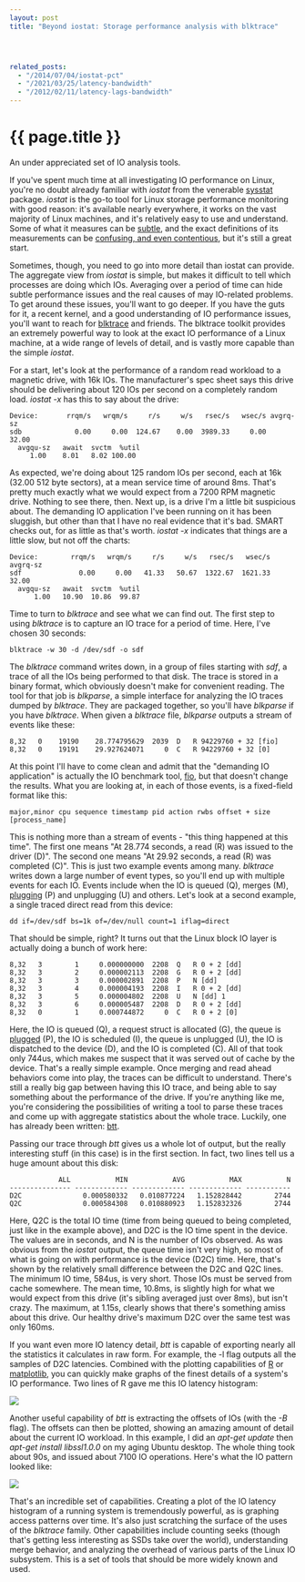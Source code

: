 ```yaml
---
layout: post
title: "Beyond iostat: Storage performance analysis with blktrace"




related_posts:
  - "/2014/07/04/iostat-pct"
  - "/2021/03/25/latency-bandwidth"
  - "/2012/02/11/latency-lags-bandwidth"
---
```

{{ page.title }}
================

<p class="meta">An under appreciated set of IO analysis tools.</p>

If you've spent much time at all investigating IO performance on Linux, you're no doubt already familiar with *iostat* from the venerable [sysstat](http://sebastien.godard.pagesperso-orange.fr/) package. *iostat* is the go-to tool for Linux storage performance monitoring with good reason: it's available nearly everywhere, it works on the vast majority of Linux machines, and it's relatively easy to use and understand. Some of what it measures can be [subtle](http://dom.as/2009/03/11/iostat/), and the exact definitions of its measurements can be [confusing, and even contentious](http://www.xaprb.com/blog/2010/09/06/beware-of-svctm-in-linuxs-iostat/), but it's still a great start.

Sometimes, though, you need to go into more detail than iostat can provide. The aggregate view from *iostat* is simple, but makes it difficult to tell which processes are doing which IOs. Averaging over a period of time can hide subtle performance issues and the real causes of may IO-related problems. To get around these issues, you'll want to go deeper. If you have the guts for it, a recent kernel, and a good understanding of IO performance issues, you'll want to reach for [blktrace](http://git.kernel.org/cgit/linux/kernel/git/axboe/blktrace.git/tree/README) and friends. The blktrace toolkit provides an extremely powerful way to look at the exact IO performance of a Linux machine, at a wide range of levels of detail, and is vastly more capable than the simple *iostat*.

For a start, let's look at the performance of a random read workload to a magnetic drive, with 16k IOs. The manufacturer's spec sheet says this drive should be delivering about 120 IOs per second on a completely random load. *iostat -x* has this to say about the drive:

    Device:       rrqm/s   wrqm/s     r/s     w/s   rsec/s   wsec/s avgrq-sz
    sdb             0.00     0.00  124.67    0.00  3989.33     0.00    32.00
      avgqu-sz   await  svctm  %util
         1.00    8.01   8.02 100.00

As expected, we're doing about 125 random IOs per second, each at 16k (32.00 512 byte sectors), at a mean service time of around 8ms. That's pretty much exactly what we would expect from a 7200 RPM magnetic drive. Nothing to see there, then. Next up, is a drive I'm a little bit suspicious about. The demanding IO application I've been running on it has been sluggish, but other than that I have no real evidence that it's bad. SMART checks out, for as little as that's worth. *iostat -x* indicates that things are a little slow, but not off the charts:

    Device:        rrqm/s   wrqm/s     r/s     w/s   rsec/s   wsec/s avgrq-sz
    sdf              0.00     0.00   41.33   50.67  1322.67  1621.33    32.00
      avgqu-sz   await  svctm  %util
          1.00   10.90  10.86  99.87

Time to turn to *blktrace* and see what we can find out. The first step to using *blktrace* is to capture an IO trace for a period of time. Here, I've chosen 30 seconds:

    blktrace -w 30 -d /dev/sdf -o sdf

The *blktrace* command writes down, in a group of files starting with *sdf*, a trace of all the IOs being performed to that disk. The trace is stored in a binary format, which obviously doesn't make for convenient reading. The tool for that job is *blkparse*, a simple interface for analyzing the IO traces dumped by *blktrace*. They are packaged together, so you'll have *blkparse* if you have *blktrace*. When given a *blktrace* file, *blkparse* outputs a stream of events like these:

    8,32   0    19190    28.774795629  2039  D   R 94229760 + 32 [fio]
    8,32   0    19191    29.927624071     0  C   R 94229760 + 32 [0]

At this point I'll have to come clean and admit that the "demanding IO application" is actually the IO benchmark tool, [fio](http://freecode.com/projects/fio), but that doesn't change the results. What you are looking at, in each of those events, is a fixed-field format like this:

    major,minor cpu sequence timestamp pid action rwbs offset + size [process_name]

This is nothing more than a stream of events - "this thing happened at this time". The first one means "At 28.774 seconds, a read (R) was issued to the driver (D)". The second one means "At 29.92 seconds, a read (R) was completed (C)". This is just two example events among many. *blktrace* writes down a large number of event types, so you'll end up with multiple events for each IO. Events include when the IO is queued (Q), merges (M), [plugging](http://lwn.net/Articles/438256/) (P) and unplugging (U) and others. Let's look at a second example, a single traced direct read from this device:

    dd if=/dev/sdf bs=1k of=/dev/null count=1 iflag=direct

That should be simple, right? It turns out that the Linux block IO layer is actually doing a bunch of work here:

    8,32   3        1     0.000000000  2208  Q   R 0 + 2 [dd]
    8,32   3        2     0.000002113  2208  G   R 0 + 2 [dd]
    8,32   3        3     0.000002891  2208  P   N [dd]
    8,32   3        4     0.000004193  2208  I   R 0 + 2 [dd]
    8,32   3        5     0.000004802  2208  U   N [dd] 1
    8,32   3        6     0.000005487  2208  D   R 0 + 2 [dd]
    8,32   0        1     0.000744872     0  C   R 0 + 2 [0]

Here, the IO is queued (Q), a request struct is allocated (G), the queue is [plugged](http://lwn.net/Articles/438256/) (P), the IO is scheduled (I), the queue is unplugged (U), the IO is dispatched to the device (D), and the IO is completed (C). All of that took only 744us, which makes me suspect that it was served out of cache by the device. That's a really simple example. Once merging and read ahead behaviors come into play, the traces can be difficult to understand. There's still a really big gap between having this IO trace, and being able to say something about the performance of the drive. If you're anything like me, you're considering the possibilities of writing a tool to parse these traces and come up with aggregate statistics about the whole trace. Luckily, one has already been written: [btt](http://www.cse.unsw.edu.au/~aaronc/iosched/doc/btt.html).

Passing our trace through *btt* gives us a whole lot of output, but the really interesting stuff (in this case) is in the first section. In fact, two lines tell us a huge amount about this disk:

                ALL           MIN           AVG           MAX           N
    --------------- ------------- ------------- ------------- -----------
    D2C               0.000580332   0.010877224   1.152828442        2744
    Q2C               0.000584308   0.010880923   1.152832326        2744

Here, Q2C is the total IO time (time from being queued to being completed, just like in the example above), and D2C is the IO time spent in the device. The values are in seconds, and N is the number of IOs observed. As was obvious from the *iostat* output, the queue time isn't very high, so most of what is going on with performance is the device (D2C) time. Here, that's shown by the relatively small difference between the D2C and Q2C lines. The minimum IO time, 584us, is very short. Those IOs must be served from cache somewhere. The mean time, 10.8ms, is slightly high for what we would expect from this drive (it's sibling averaged just over 8ms), but isn't crazy. The maximum, at 1.15s, clearly shows that there's something amiss about this drive. Our healthy drive's maximum D2C over the same test was only 160ms.

If you want even more IO latency detail, *btt* is capable of exporting nearly all the statistics it calculates in raw form. For example, the -l flag outputs all the samples of D2C latencies. Combined with the plotting capabilities of [R](http://www.r-project.org/) or [matplotlib](http://matplotlib.org/), you can quickly make graphs of the finest details of a system's IO performance. Two lines of R gave me this IO latency histogram:

![](https://s3.amazonaws.com/mbrooker-blog-images/io_latency_hist.png)

Another useful capability of *btt* is extracting the offsets of IOs (with the *-B* flag). The offsets can then be plotted, showing an amazing amount of detail about the current IO workload. In this example, I did an *apt-get update* then *apt-get install libssl1.0.0* on my aging Ubuntu desktop. The whole thing took about 90s, and issued about 7100 IO operations. Here's what the IO pattern looked like:

![](https://s3.amazonaws.com/mbrooker-blog-images/aptget-io-pattern.png)

That's an incredible set of capabilities. Creating a plot of the IO latency histogram of a running system is tremendously powerful, as is graphing access patterns over time. It's also just scratching the surface of the uses of the *blktrace* family. Other capabilities include counting seeks (though that's getting less interesting as SSDs take over the world), understanding merge behavior, and analyzing the overhead of various parts of the Linux IO subsystem. This is a set of tools that should be more widely known and used.